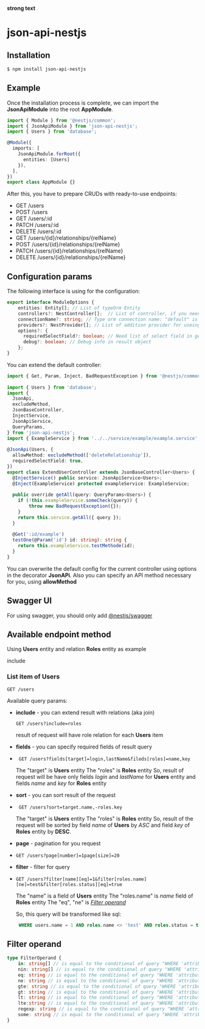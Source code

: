 ****strong text****
# json-api-nestjs

## Installation

```bash  
$ npm install json-api-nestjs
```  

## Example

Once the installation process is complete, we can import the **JsonApiModule** into the root **AppModule**.

```typescript
import { Module } from '@nestjs/common';
import { JsonApiModule } from 'json-api-nestjs';
import { Users } from 'database';

@Module({
  imports: [
    JsonApiModule.forRoot({  
	  entities: [Users]
	}),
  ],
})
export class AppModule {}
```
After this, you have to prepare CRUDs with ready-to-use endpoints:


- GET /users
- POST /users
- GET /users/:id
- PATCH /users/:id
- DELETE /users/:id
- GET /users/{id}/relationships/{relName}
- POST /users/{id}/relationships/{relName}
- PATCH /users/{id}/relationships/{relName}
- DELETE /users/{id}/relationships/{relName}

## Configuration params

The following interface is using for the configuration:
```typescript
export interface ModuleOptions {  
    entities: Entity[]; // List of typeOrm Entity
    controllers?: NestController[];  // List of controller, if you need extend default present
    connectionName?: string; // Type orm connection name: "default" is default name  
    providers?: NestProvider[]; // List of addition provider for useing in custom controller
    options?: {  
	  requiredSelectField?: boolean; // Need list of select field in get endpoint, try is default
	  debug?: boolean; // Debug info in result object
	};  
}
```
You can extend the default controller:
```typescript
import { Get, Param, Inject, BadRequestException } from '@nestjs/common';  
  
import { Users } from 'database';  
import {  
  JsonApi,  
  excludeMethod,  
  JsonBaseController,  
  InjectService,  
  JsonApiService,  
  QueryParams,  
} from 'json-api-nestjs';  
import { ExampleService } from '../../service/example/example.service';  
  
@JsonApi(Users, {  
  allowMethod: excludeMethod(['deleteRelationship']),  
  requiredSelectField: true,  
})  
export class ExtendUserController extends JsonBaseController<Users> {  
  @InjectService() public service: JsonApiService<Users>;  
  @Inject(ExampleService) protected exampleService: ExampleService;  
  
  public override getAll(query: QueryParams<Users>) { 
	if (!this.exampleService.someCheck(query)) {
		throw new BadRequestException({});
	}
    return this.service.getAll({ query });  
  }  
  
  @Get(':id/example')  
  testOne(@Param('id') id: string): string {  
    return this.exampleService.testMethode(id);  
  }  
}
```

You can overwrite the default config for the current controller using options in the decorator **JsonAPi**.
Also you can specify an API method necessary for you, using **allowMethod**

## Swagger UI

For using swagger, you should only add [@nestjs/swagger](https://docs.nestjs.com/openapi/introduction)

## Available endpoint method
Using **Users** entity and relation **Roles** entity as example

include


### List item of Users
	GET /users
Available query params:

- **include** - you can extend result with relations (aka join)
   ```
   GET /users?include=roles
   ```
  result of request will have role relation for each **Users** item

- **fields** - you can specify required fields of result query
  
- ```
   GET /users?fields[target]=login,lastName&fileds[roles]=name,key
   ```
  The "target" is **Users** entity
  The "roles" is **Roles** entity
  So, result of request will be have only fields  *login* and *lastName* for **Users** entity and fields *name* and *key* for **Roles** entity
- **sort** - you can sort result of the request
  
- ```
   GET /users?sort=target.name,-roles.key
   ```
  The "target" is **Users** entity
  The "roles" is **Roles** entity
  So, result of the request will be sorted by field *name* of **Users** by *ASC* and field *key* of **Roles** entity by **DESC**.
- **page** - pagination for you request
  
- ```
  GET /users?page[number]=1page[size]=20
  ```
- **filter** - filter for query
  
- ```
  GET /users?filter[name][eq]=1&filter[roles.name][ne]=test&filter[roles.status][eq]=true
  ```
  The "name" is a field of **Users** entity
  The "roles.name" is *name* field of **Roles** entity
  The "eq", "ne" is *[Filter operand](#filter-operand)*

  So, this query will be transformed like sql:
  ```sql
   WHERE users.name = 1 AND roles.name <> 'test' AND roles.status = true
  ```

##  Filter operand

```typescript
type FilterOperand {
	in: string[] // is equal to the conditional of query "WHERE 'attribute_name' IN ('value1', 'value2')"
	nin: string[] // is equal to the conditional of query "WHERE 'attribute_name' NOT IN ('value1', 'value1')"
	eq: string // is equal to the conditional of query "WHERE 'attribute_name' = 'value1'
	ne: string // is equal to the conditional of query "WHERE 'attribute_name' <> 'value1'
	gte: string // is equal to the conditional of query "WHERE 'attribute_name' >= 'value1'
	gt: string // is equal to the conditional of query "WHERE 'attribute_name' > 'value1'
	lt: string // is equal to the conditional of query "WHERE 'attribute_name' < 'value1'
	lte:string // is equal to the conditional of query "WHERE 'attribute_name' <= 'value1'
	regexp: string // is equal to the conditional of query "WHERE 'attribute_name' ~* value1
	some: string // is equal to the conditional of query "WHERE 'attribute_name' && [value1]
}
```

 

